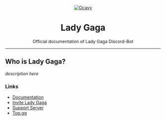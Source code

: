 <link rel="stylesheet" type="text/css" href="css/style.css">
<div align="center">

[![Ocavy](https://cdn.discordapp.com/emojis/1114265212883828747.png?size=4096&quality=high)](https://discord.gg/DEEZY5cwpy)

# Lady Gaga
Official documentation of Lady Gaga Discord-Bot

</div>

---
## Who is Lady Gaga?
*description here*

### Links
- [Documentation](https://xnickydev.gitbook.io/lady-gaga)
- [Invite Lady Gaga](https://discord.com/api/oauth2/authorize?client_id=1112003253169836134&permissions=415004748865&scope=bot%20applications.commands)
- [Support Server](https://discord.gg/DEEZY5cwpy)
- [Top.gg](https://top.gg/bot/1112003253169836134/)
